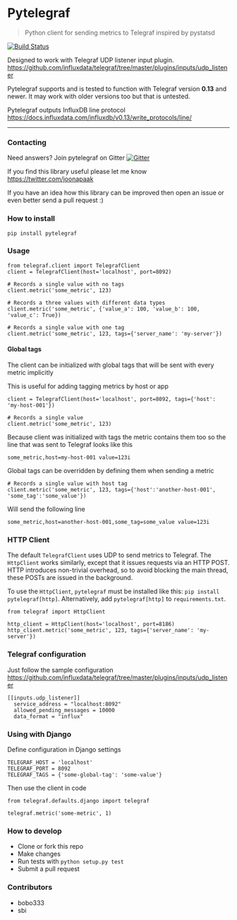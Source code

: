 # Pytelegraf
> Python client for sending metrics to Telegraf inspired by pystatsd

[![Build Status](https://travis-ci.org/paksu/pytelegraf.svg?branch=master)](https://travis-ci.org/paksu/pytelegraf)

Designed to work with Telegraf UDP listener input plugin.
https://github.com/influxdata/telegraf/tree/master/plugins/inputs/udp_listener

Pytelegraf supports and is tested to function with Telegraf version **0.13** and newer. It may work with older versions too but that is untested.

Pytelegraf outputs InfluxDB line protocol https://docs.influxdata.com/influxdb/v0.13/write_protocols/line/

---
### Contacting
Need answers? Join pytelegraf on Gitter
[![Gitter](https://img.shields.io/gitter/room/nwjs/nw.js.svg)](https://gitter.im/pytelegraf/Lobby?utm_source=share-link&utm_medium=link&utm_campaign=share-link)


If you find this library useful please let me know https://twitter.com/joonapaak

If you have an idea how this library can be improved then open an issue or even better send a pull request :)

### How to install
```pip install pytelegraf```

### Usage

```
from telegraf.client import TelegrafClient
client = TelegrafClient(host='localhost', port=8092)

# Records a single value with no tags
client.metric('some_metric', 123)

# Records a three values with different data types
client.metric('some_metric', {'value_a': 100, 'value_b': 100, 'value_c': True})

# Records a single value with one tag
client.metric('some_metric', 123, tags={'server_name': 'my-server'})
```

#### Global tags
The client can be initialized with global tags that will be sent with every metric implicitly

This is useful for adding tagging metrics by host or app
```
client = TelegrafClient(host='localhost', port=8092, tags={'host': 'my-host-001'})

# Records a single value
client.metric('some_metric', 123)
```

Because client was initialized with tags the metric contains them too so the line that was sent to Telegraf looks like this
```
some_metric,host=my-host-001 value=123i
```

Global tags can be overridden by defining them when sending a metric
```
# Records a single value with host tag
client.metric('some_metric', 123, tags={'host':'another-host-001', 'some_tag':'some_value'})
```

Will send the following line
```
some_metric,host=another-host-001,some_tag=some_value value=123i
```

### HTTP Client
The default `TelegrafClient` uses UDP to send metrics to Telegraf. The `HttpClient` works similarly, except that it issues requests via an HTTP POST. HTTP introduces non-trivial overhead, so to avoid blocking the main thread, these POSTs are issued in the background.

To use the `HttpClient`, `pytelegraf` must be installed like this: `pip install pytelegraf[http]`. Alternatively, add `pytelegraf[http]` to `requirements.txt`.

```
from telegraf import HttpClient

http_client = HttpClient(host='localhost', port=8186)
http_client.metric('some_metric', 123, tags={'server_name': 'my-server'})
```

### Telegraf configuration
Just follow the sample configuration https://github.com/influxdata/telegraf/tree/master/plugins/inputs/udp_listener

```
[[inputs.udp_listener]]
  service_address = "localhost:8092"
  allowed_pending_messages = 10000
  data_format = "influx"
```

### Using with Django

Define configuration in Django settings
```
TELEGRAF_HOST = 'localhost'
TELEGRAF_PORT = 8092
TELEGRAF_TAGS = {'some-global-tag': 'some-value'}
```

Then use the client in code
```
from telegraf.defaults.django import telegraf

telegraf.metric('some-metric', 1)
```

### How to develop

- Clone or fork this repo
- Make changes
- Run tests with `python setup.py test`
- Submit a pull request

### Contributors
- bobo333
- sbi
